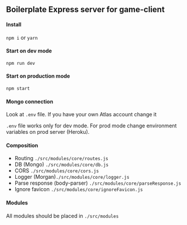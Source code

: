 ## Boilerplate Express server for game-client

#### Install
`npm i` or `yarn`

#### Start on dev mode
`npm run dev`

#### Start on production mode
`npm start`

#### Mongo connection
Look at `.env` file. If you have your own Atlas account change it

`.env` file works only for dev mode.
For prod mode change environment variables on prod server (Heroku).

#### Composition
- Routing `./src/modules/core/routes.js`
- DB (Mongo) `./src/modules/core/db.js`
- CORS `./src/modules/core/cors.js`
- Logger (Morgan)`./src/modules/core/logger.js`
- Parse response (body-parser) `./src/modules/core/parseResponse.js`
- Ignore favicon `./src/modules/core/ignoreFavicon.js`

#### Modules
All modules should be placed in `./src/modules`
